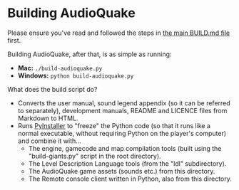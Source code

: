 Building AudioQuake
===================

Please ensure you've read and followed the steps in [the main BUILD.md file](../BUILD.md) first.

Building AudioQuake, after that, is as simple as running:

* **Mac:** `./build-audioquake.py`
* **Windows:** `python build-audioquake.py`

What does the build script do?

* Converts the user manual, sound legend appendix (so it can be referred to separately), development manuals, README and LICENCE files from Markdown to HTML.
* Runs [PyInstaller](http://www.pyinstaller.org) to "freeze" the Python code (so that it runs like a normal executable, without requiring Python on the player's computer) and combine it with...
  + The engine, gamecode and map compilation tools (built using the "build-giants.py" script in the root directory).
  + The Level Description Language tools (from the "ldl" subdirectory).
  + The AudioQuake game assets (sounds etc.) from this directory.
  + The Remote console client written in Python, also from this directory.
